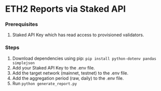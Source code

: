 # ETH2 Reports via Staked API

### Prerequisites

1. Staked API Key which has read access to provisioned validators.

### Steps

1. Download dependencies using pip: `pip install python-dotenv pandas simplejson`
2. Add your Staked API Key to the .env file.
3. Add the target network (mainnet, testnet) to the .env file.
4. Add the aggregation period (raw, daily) to the .env file.
5. Run `python generate_report.py`
